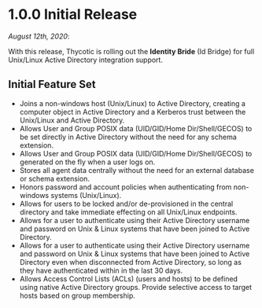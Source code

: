 [title]: # (1.0.0 Initial Release)
[tags]: # (read me)
[priority]: # (31000)
# 1.0.0 Initial Release

_August 12th, 2020_:

With this release, Thycotic is rolling out the __Identity Bride__ (Id Bridge) for full Unix/Linux Active Directory integration support.

## Initial Feature Set

* Joins a non-windows host (Unix/Linux) to Active Directory, creating a computer object in Active Directory and a Kerberos trust between the Unix/Linux and Active Directory.
* Allows User and Group POSIX data (UID/GID/Home Dir/Shell/GECOS) to be set directly in Active Directory without the need for any schema extension.
* Allows User and Group POSIX data (UID/GID/Home Dir/Shell/GECOS) to generated on the fly when a user logs on.
* Stores all agent data centrally without the need for an external database or schema extension.
* Honors password and account policies when authenticating from non-windows systems (Unix/Linux).
* Allows for users to be locked and/or de-provisioned in the central directory and take immediate effecting on all Unix/Linux endpoints.
* Allows for a user to authenticate using their Active Directory username and password on Unix & Linux systems that have been joined to Active Directory.
* Allows for a user to authenticate using their Active Directory username and password on Unix & Linux systems that have been joined to Active Directory even when disconnected from Active Directory, so long as they have authenticated within in the last 30 days.
* Allows Access Control Lists (ACLs) (users and hosts) to be defined using native Active Directory groups.  Provide selective access to target hosts based on group membership.